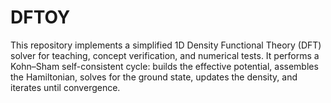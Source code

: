 # DFTOY
This repository implements a simplified 1D Density Functional Theory (DFT) solver for teaching, concept verification, and numerical tests. It performs a Kohn–Sham self-consistent cycle: builds the effective potential, assembles the Hamiltonian, solves for the ground state, updates the density, and iterates until convergence.
